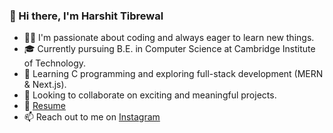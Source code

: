 ### 👋 Hi there, I'm Harshit Tibrewal

- 👨‍💻 I'm passionate about coding and always eager to learn new things.
- 🎓 Currently pursuing B.E. in Computer Science at Cambridge Institute of Technology.
- 🌱 Learning C programming and exploring full-stack development (MERN & Next.js).
- 🤝 Looking to collaborate on exciting and meaningful projects.
- 📄 [Resume](https://drive.google.com/file/d/17wwbxqNgiKG1LKvaJhBpUe8tMA4XvJP7/view?usp=sharing)
- 📫 Reach out to me on [Instagram](https://instagram.com/harshit._.tib)

<!---
HarshitTib/HarshitTib is a ✨ special ✨ repository because its `README.md` (this file) appears on your GitHub profile.
You can click the Preview link to take a look at your changes.
--->
